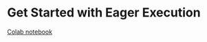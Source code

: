 # Get Started with Eager Execution

[Colab notebook](https://colab.research.google.com/github/tensorflow/models/blob/r1.8.0/samples/core/get_started/eager.ipynb)
